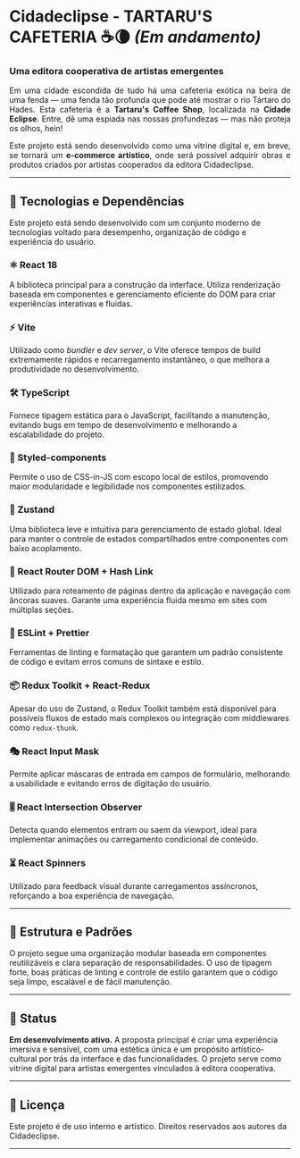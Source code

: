 # Cidadeclipse - TARTARU'S CAFETERIA ☕🌘 *(Em andamento)*

### Uma editora cooperativa de artistas emergentes

<p align="justify">
Em uma cidade escondida de tudo há uma cafeteria exótica na beira de uma fenda — uma fenda tão profunda que pode até mostrar o rio Tártaro do Hades. Esta cafeteria é a <strong>Tartaru's Coffee Shop</strong>, localizada na <strong>Cidade Eclipse</strong>. Entre, dê uma espiada nas nossas profundezas — mas não proteja os olhos, hein!
</p>

<p align="justify">
Este projeto está sendo desenvolvido como uma vitrine digital e, em breve, se tornará um <strong>e-commerce artístico</strong>, onde será possível adquirir obras e produtos criados por artistas cooperados da editora Cidadeclipse.
</p>


---

## 🧰 Tecnologias e Dependências

Este projeto está sendo desenvolvido com um conjunto moderno de tecnologias voltado para desempenho, organização de código e experiência do usuário.

### ⚛️ React 18
A biblioteca principal para a construção da interface. Utiliza renderização baseada em componentes e gerenciamento eficiente do DOM para criar experiências interativas e fluidas.

### ⚡ Vite
Utilizado como *bundler* e *dev server*, o Vite oferece tempos de build extremamente rápidos e recarregamento instantâneo, o que melhora a produtividade no desenvolvimento.

### 🛠️ TypeScript
Fornece tipagem estática para o JavaScript, facilitando a manutenção, evitando bugs em tempo de desenvolvimento e melhorando a escalabilidade do projeto.

### 🎨 Styled-components
Permite o uso de CSS-in-JS com escopo local de estilos, promovendo maior modularidade e legibilidade nos componentes estilizados.

### 🧠 Zustand
Uma biblioteca leve e intuitiva para gerenciamento de estado global. Ideal para manter o controle de estados compartilhados entre componentes com baixo acoplamento.

### 🧭 React Router DOM + Hash Link
Utilizado para roteamento de páginas dentro da aplicação e navegação com âncoras suaves. Garante uma experiência fluida mesmo em sites com múltiplas seções.

### 🧼 ESLint + Prettier
Ferramentas de linting e formatação que garantem um padrão consistente de código e evitam erros comuns de sintaxe e estilo.

### 📦 Redux Toolkit + React-Redux
Apesar do uso de Zustand, o Redux Toolkit também está disponível para possíveis fluxos de estado mais complexos ou integração com middlewares como `redux-thunk`.

### 🎭 React Input Mask
Permite aplicar máscaras de entrada em campos de formulário, melhorando a usabilidade e evitando erros de digitação do usuário.

### 🎚 React Intersection Observer
Detecta quando elementos entram ou saem da viewport, ideal para implementar animações ou carregamento condicional de conteúdo.

### ⏳ React Spinners
Utilizado para feedback visual durante carregamentos assíncronos, reforçando a boa experiência de navegação.

---

## 📁 Estrutura e Padrões

O projeto segue uma organização modular baseada em componentes reutilizáveis e clara separação de responsabilidades. O uso de tipagem forte, boas práticas de linting e controle de estilo garantem que o código seja limpo, escalável e de fácil manutenção.

---

## 🚧 Status

**Em desenvolvimento ativo.** A proposta principal é criar uma experiência imersiva e sensível, com uma estética única e um propósito artístico-cultural por trás da interface e das funcionalidades. O projeto serve como vitrine digital para artistas emergentes vinculados à editora cooperativa.

---

## 📜 Licença

Este projeto é de uso interno e artístico. Direitos reservados aos autores da Cidadeclipse.

---
